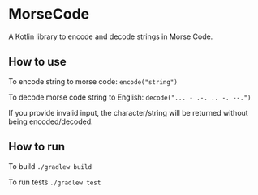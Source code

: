 # MorseCode

A Kotlin library to encode and decode strings in Morse Code.

## How to use

To encode string to morse code: `encode("string")`

To decode morse code string to English: `decode("... - .-. .. -. --.")`

If you provide invalid input, the character/string will be returned without being encoded/decoded.

## How to run

To build `./gradlew build`

To run tests `./gradlew test`